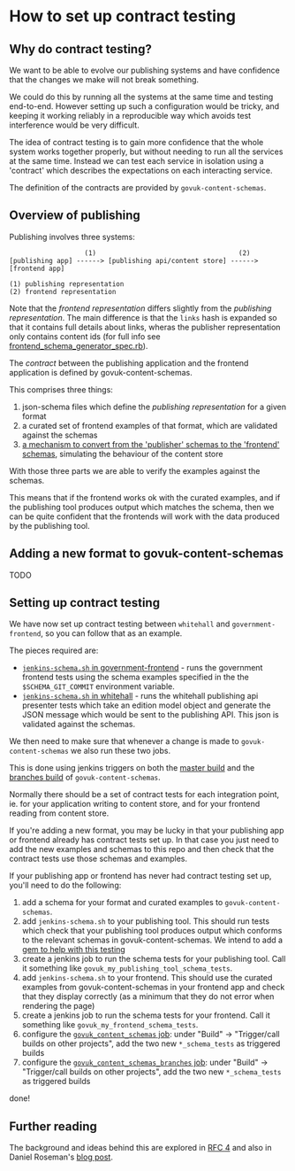 # How to set up contract testing

## Why do contract testing?

We want to be able to evolve our publishing systems and have confidence that the changes we make will not break something.

We could do this by running all the systems at the same time and testing end-to-end. However setting up such a configuration would be tricky, and keeping it working reliably in a reproducible way which avoids test interference would be very difficult.

The idea of contract testing is to gain more confidence that the whole system works together properly, but without needing to run all the services at the same time. Instead we can test each service in isolation using a 'contract' which describes the expectations on each interacting service.

The definition of the contracts are provided by `govuk-content-schemas`.

## Overview of publishing

Publishing involves three systems:

```
                   (1)                                    (2)
[publishing app] ------> [publishing api/content store] ------> [frontend app]

(1) publishing representation
(2) frontend representation

```

Note that the *frontend representation* differs slightly from the *publishing
representation*. The main difference is that the `links` hash is expanded so
that it contains full details about links, wheras the publisher representation
only contains content ids (for full info see [frontend_schema_generator_spec.rb](spec/lib/frontend_schema_generator_spec.rb)).

The *contract* between the publishing application and the frontend application
is defined by govuk-content-schemas.

This comprises three things:

1. json-schema files which define the *publishing representation* for a given format
2. a curated set of frontend examples of that format, which are validated against the schemas
3. [a mechanism to convert from the 'publisher' schemas to the 'frontend' schemas](https://github.com/alphagov/govuk-content-schemas/blob/master/lib/govuk_content_schemas/frontend_schema_generator.rb), simulating the behaviour of the content store

With those three parts we are able to verify the examples against the schemas.

This means that if the frontend works ok with the curated examples, and if the publishing tool produces output which matches the schema, then we can be quite confident that the frontends will work with the data produced by the publishing tool.

## Adding a new format to govuk-content-schemas

TODO

## Setting up contract testing

We have now set up contract testing between `whitehall` and `government-frontend`, so you can follow that as an example.

The pieces required are:

* [`jenkins-schema.sh` in government-frontend](https://github.com/alphagov/government-frontend/blob/master/jenkins-schema.sh) - runs the government frontend tests using the schema examples specified in the the `$SCHEMA_GIT_COMMIT` environment variable.
* [`jenkins-schema.sh` in whitehall](https://github.com/alphagov/whitehall/blob/master/jenkins-schema.sh) - runs the whitehall publishing api presenter tests which take an edition model object and generate the JSON message which would be sent to the publishing API. This json is validated against the schemas.

We then need to make sure that whenever a change is made to `govuk-
content-schemas` we also run these two jobs.

This is done using jenkins triggers on both the [master build](https://ci-new.alphagov.co.uk/job/govuk_content_schemas/) and the [branches build](https://ci-new.alphagov.co.uk/job/govuk_content_schemas_branches/) of `govuk-content-schemas`.

Normally there should be a set of contract tests for each integration point,
ie. for your application writing to content store, and for your frontend
reading from content store.

If you're adding a new format, you may be lucky in that your publishing app or
frontend already has contract tests set up. In that case you just need to add
the new examples and schemas to this repo and then check that the contract
tests use those schemas and examples.

If your publishing app or frontend has never had contract testing set up,
you'll need to do the following:

1. add a schema for your format and curated examples to `govuk-content-schemas`.
2. add `jenkins-schema.sh` to your publishing tool. This should run tests which check that your publishing tool produces output which conforms to the relevant schemas in govuk-content-schemas. We intend to add a [gem to help with this testing ](https://trello.com/c/U3IFYey5/75-ruby-gem-for-schema-validation)
4. create a jenkins job to run the schema tests for your publishing tool. Call it something like `govuk_my_publishing_tool_schema_tests`.
5. add `jenkins-schema.sh` to your frontend. This should use the curated examples from govuk-content-schemas in your frontend app and check that they display correctly (as a minimum that they do not error when rendering the page)
6. create a jenkins job to run the schema tests for your frontend. Call it something like `govuk_my_frontend_schema_tests`.
4. configure the [`govuk_content_schemas` job](https://ci-new.alphagov.co.uk/job/govuk_content_schemas/configure): under "Build" -> "Trigger/call builds on other projects", add the two new `*_schema_tests` as triggered builds
5. configure the [`govuk_content_schemas_branches` job](https://ci-new.alphagov.co.uk/job/govuk_content_schemas_branches/configure): under "Build" -> "Trigger/call builds on other projects", add the two new `*_schema_tests` as triggered builds

done!


## Further reading

The background and ideas behind this are explored in [RFC 4](https://gov-uk.atlassian.net/wiki/display/WH/RFC+4+%3A+Enabling+the+independent+iteration+of+formats+on+government-frontend) and also in Daniel Roseman's [blog post](https://gdstechnology.blog.gov.uk/2015/01/07/validating-a-distributed-architecture-with-json-schema/).
